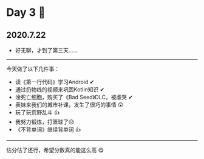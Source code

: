 # Day 3 🥱

## 2020.7.22

- 好无聊，才到了第三天......

***

今天做了以下几件事：

- 读《第一行代码》学习Android ✔
- 通过扔物线的视频来巩固Kotlin知识 ✔
- 淦死亡细胞，购买了《Bad Seed》DLC，被虐哭 ✔
- 表妹来我们的城市补课，发生了很巧的事情 😲
- 玩了玩荒野乱斗 👍
- 我努力锻炼，打篮球了😥
- 《不背单词》继续背单词 👍

***
估分估了还行，希望分数真的能这么高 😋
